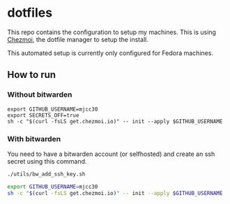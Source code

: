# dotfiles

This repo contains the configuration to setup my machines. This is using [Chezmoi](https://chezmoi.io), the dotfile manager to setup the install.

This automated setup is currently only configured for Fedora machines.

## How to run

### Without bitwarden

```shell
export GITHUB_USERNAME=mjcc30
export SECRETS_OFF=true
sh -c "$(curl -fsLS get.chezmoi.io)" -- init --apply $GITHUB_USERNAME
```

### With bitwarden

You need to have a bitwarden account (or selfhosted) and create an ssh secret using this command.

```sh
./utils/bw_add_ssh_key.sh
```

```sh
export GITHUB_USERNAME=mjcc30
sh -c "$(curl -fsLS get.chezmoi.io)" -- init --apply $GITHUB_USERNAME
```
